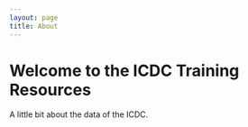 ```yaml
---
layout: page
title: About
---
```


Welcome to the ICDC Training Resources
========================================================

A little bit about the data of the ICDC.
